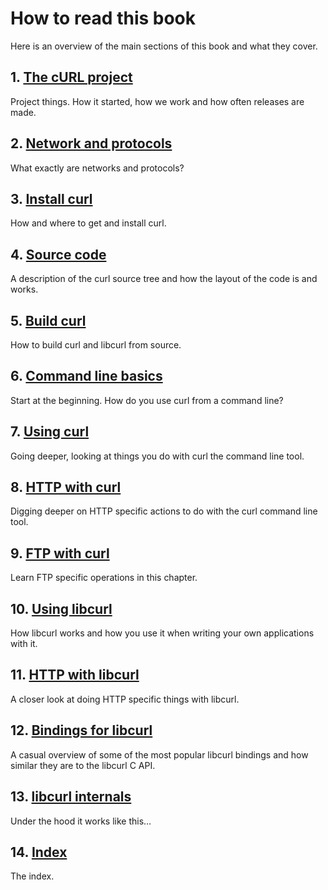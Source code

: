 # How to read this book

Here is an overview of the main sections of this book and what they cover.

## 1. [The cURL project](project.md)

Project things. How it started, how we work and how often releases are made.

## 2. [Network and protocols](protocols.md)

What exactly are networks and protocols?

## 3. [Install curl](get.md)

How and where to get and install curl.

## 4. [Source code](source.md)

A description of the curl source tree and how the layout of the code is and
works.

## 5. [Build curl](build.md)

How to build curl and libcurl from source.

## 6. [Command line basics](cmdline.md)

Start at the beginning. How do you use curl from a command line?

## 7. [Using curl](usingcurl.md)

Going deeper, looking at things you do with curl the command line tool.

## 8. [HTTP with curl](http.md)

Digging deeper on HTTP specific actions to do with the curl command line tool.

## 9. [FTP with curl](ftp.md)

Learn FTP specific operations in this chapter.

## 10. [Using libcurl](libcurl.md)

How libcurl works and how you use it when writing your own applications with
it.

## 11. [HTTP with libcurl](libcurl-http.md)

A closer look at doing HTTP specific things with libcurl.

## 12. [Bindings for libcurl](bindings.md)

A casual overview of some of the most popular libcurl bindings and how similar
they are to the libcurl C API.

## 13. [libcurl internals](internals.md)

Under the hood it works like this…

## 14. [Index](bookindex.md)

The index.
